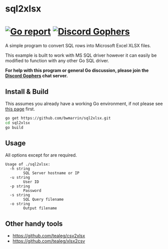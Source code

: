 sql2xlsx
====
[![Go report](http://goreportcard.com/badge/bwmarrin/sql2xlsx)](http://goreportcard.com/report/bwmarrin/sql2xlsx) [![Discord Gophers](https://img.shields.io/badge/Discord%20Gophers-%23info-blue.svg)](https://discord.gg/0f1SbxBZjYq9jLBk)
====
A simple program to convert SQL rows into Microsoft Excel XLSX files.

This example is built to work with MS SQL driver however it can easily be 
modified to function with any other Go SQL driver.

**For help with this program or general Go discussion, please join the [Discord 
Gophers](https://discord.gg/0f1SbxBZjYq9jLBk) chat server.**

## Install & Build

This assumes you already have a working Go environment, if not please see
[this page](https://golang.org/doc/install) first.

```sh
go get https://github.com/bwmarrin/sql2xlsx.git
cd sql2xlsx
go build
```

## Usage

All options except for are required.

```
Usage of ./sql2xlsx:
  -h string
        SQL Server hostname or IP
  -u string
        User ID
  -p string
        Password
  -s string
        SQL Query filename
  -o string
        Output filename
```



## Other handy tools

* https://github.com/tealeg/csv2xlsx
* https://github.com/tealeg/xlsx2csv

